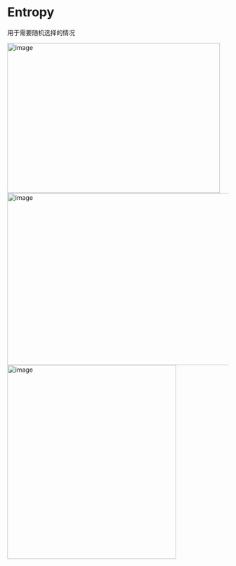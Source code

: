 # Entropy
用于需要随机选择的情况

<img width="484" height="341" alt="image" src="https://github.com/user-attachments/assets/bc307098-f551-4301-98d4-a1c59590a6f3" />



<img width="584" height="391" alt="image" src="https://github.com/user-attachments/assets/3dab1bcb-ee36-4f4a-a879-188ffdcd9928" />



<img width="384" height="441" alt="image" src="https://github.com/user-attachments/assets/eee1a237-d3b0-4799-89b2-051509cd779f" />















